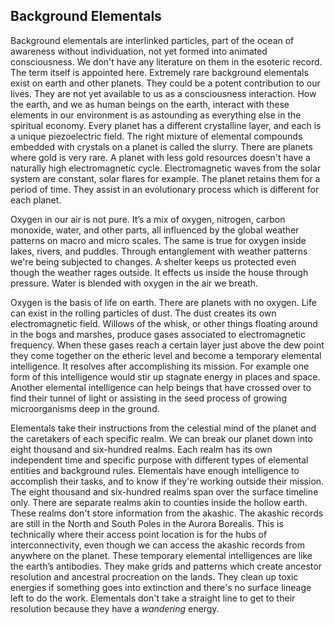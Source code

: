 
## Background Elementals

Background elementals are interlinked particles,
part of the ocean of awareness without individuation,
not yet formed into animated consciousness.
We don't have any literature on them in the esoteric record.
The term itself is appointed here.
Extremely rare background elementals exist on earth and other planets.
They could be a potent contribution to our lives.
They are not yet available to us as a consciousness interaction.
How the earth,
and we as human beings on the earth,
interact with these elements in our environment is as astounding as everything else in the spiritual economy.
Every planet has a different crystalline layer,
and each is a unique piezoelectric field.
The right mixture of elemental compounds embedded with crystals on a planet is called the slurry.
There are planets where gold is very rare.
A planet with less gold resources doesn't have a naturally high electromagnetic cycle.
Electromagnetic waves from the solar system are constant,
solar flares for example.
The planet retains them for a period of time.
They assist in an evolutionary process  which is different for each planet.

Oxygen in our air is not pure.
It’s a mix of oxygen,
nitrogen,
carbon monoxide,
water,
and other parts,
all influenced by the global weather patterns on macro and micro scales.
The same is true for oxygen inside lakes,
rivers,
and puddles.
Through entanglement with weather patterns we're being subjected to changes.
A shelter keeps us protected even though the weather rages outside.
It effects us inside the house through pressure.
Water is blended with oxygen in the air we breath.


Oxygen is the basis of life on earth.
There are planets with no oxygen.
Life can exist in the rolling particles of dust.
The dust creates its own electromagnetic field.
Willows of the whisk,
or other things floating around in the bogs and marshes,
produce gases associated to electromagnetic frequency.
When these gases reach a certain layer just above the dew point they come together on the etheric level and become a temporary elemental intelligence.
It resolves after accomplishing its mission.
For example one form of this intelligence would stir up stagnate energy in places and space.
Another elemental intelligence can help beings that have crossed over to find their tunnel of light or assisting in the seed process of growing microorganisms deep in the ground.

Elementals take their instructions from the celestial mind of the planet and the caretakers of each specific realm.
We can break our planet down into eight thousand and six-hundred realms.
Each realm has its own independent time and specific purpose with different types of elemental entities and background rules.
Elementals have enough intelligence to accomplish their tasks,
and to know if they're working outside their mission.
The eight thousand and six-hundred realms span over the surface timeline only.
There are separate realms akin to counties inside the hollow earth.
These realms don't store information from the akashic.
The akashic records are still in the North and South Poles in the Aurora Borealis.
This is technically where their access point location is for the hubs of interconnectivity,
even though we can access the akashic records from anywhere on the planet.
These temporary elemental intelligences are like the earth’s antibodies.
They make grids and patterns which create ancestor resolution and ancestral procreation on the lands.
They clean up toxic energies if something goes into extinction and there's no surface lineage left to do the work.
Elementals don't take a straight line to get to their resolution because they have a *wandering* energy.
